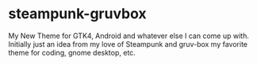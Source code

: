 # steampunk-gruvbox
My New Theme for GTK4, Android and whatever else I can come up with. Initially just an idea from my love of Steampunk and gruv-box my favorite theme for coding, gnome desktop, etc. 

